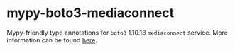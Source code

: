 # mypy-boto3-mediaconnect

Mypy-friendly type annotations for `boto3` 1.10.18 `mediaconnect` service.
More information can be found [here](https://github.com/vemel/mypy_boto3).